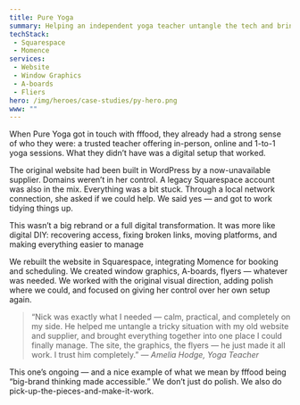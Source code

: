 ```yaml
---
title: Pure Yoga
summary: Helping an independent yoga teacher untangle the tech and bring everything into focus.
techStack: 
 - Squarespace
 - Momence
services: 
 - Website
 - Window Graphics
 - A-boards
 - Fliers
hero: /img/heroes/case-studies/py-hero.png
www: ""
---    
```

When Pure Yoga got in touch with fffood, they already had a strong sense of who they were: a trusted teacher offering in-person, online and 1-to-1 yoga sessions. What they didn’t have was a digital setup that worked.

The original website had been built in WordPress by a now-unavailable supplier. Domains weren’t in her control. A legacy Squarespace account was also in the mix. Everything was a bit stuck. Through a local network connection, she asked if we could help. We said yes — and got to work tidying things up.

This wasn’t a big rebrand or a full digital transformation. It was more like digital DIY: recovering access, fixing broken links, moving platforms, and making everything easier to manage

We rebuilt the website in Squarespace, integrating Momence for booking and scheduling. We created window graphics, A-boards, flyers — whatever was needed. We worked with the original visual direction, adding polish where we could, and focused on giving her control over her own setup again.

<blockquote>
    “Nick was exactly what I needed — calm, practical, and completely on my side. He helped me untangle a tricky situation with my old website and supplier, and brought everything together into one place I could finally manage. The site, the graphics, the flyers — he just made it all work. I trust him completely.”
    <cite>— Amelia Hodge, Yoga Teacher</cite>
</blockquote>

This one’s ongoing — and a nice example of what we mean by fffood being “big-brand thinking made accessible.” We don’t just do polish. We also do pick-up-the-pieces-and-make-it-work.
